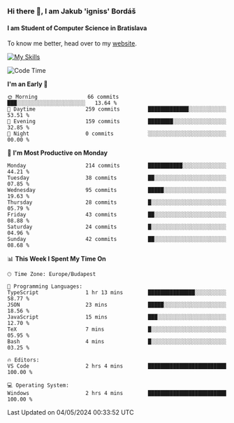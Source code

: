 ### Hi there 👋, I am Jakub 'igniss' Bordáš

#### I am Student of Computer Science in Bratislava
To know me better, head over to my [website](https://bordas.sk).

[![My Skills](https://skillicons.dev/icons?i=js,html,css,figma,svelte,java,kotlin,python,postgresql,typescript,nest,nodejs)](https://bordas.sk)


<!--START_SECTION:waka-->
![Code Time](http://img.shields.io/badge/Code%20Time-1%2C477%20hrs%2048%20mins-blue)

**I'm an Early 🐤** 

```text
🌞 Morning                66 commits          ███░░░░░░░░░░░░░░░░░░░░░░   13.64 % 
🌆 Daytime                259 commits         █████████████░░░░░░░░░░░░   53.51 % 
🌃 Evening                159 commits         ████████░░░░░░░░░░░░░░░░░   32.85 % 
🌙 Night                  0 commits           ░░░░░░░░░░░░░░░░░░░░░░░░░   00.00 % 
```
📅 **I'm Most Productive on Monday** 

```text
Monday                   214 commits         ███████████░░░░░░░░░░░░░░   44.21 % 
Tuesday                  38 commits          ██░░░░░░░░░░░░░░░░░░░░░░░   07.85 % 
Wednesday                95 commits          █████░░░░░░░░░░░░░░░░░░░░   19.63 % 
Thursday                 28 commits          █░░░░░░░░░░░░░░░░░░░░░░░░   05.79 % 
Friday                   43 commits          ██░░░░░░░░░░░░░░░░░░░░░░░   08.88 % 
Saturday                 24 commits          █░░░░░░░░░░░░░░░░░░░░░░░░   04.96 % 
Sunday                   42 commits          ██░░░░░░░░░░░░░░░░░░░░░░░   08.68 % 
```


📊 **This Week I Spent My Time On** 

```text
🕑︎ Time Zone: Europe/Budapest

💬 Programming Languages: 
TypeScript               1 hr 13 mins        ███████████████░░░░░░░░░░   58.77 % 
JSON                     23 mins             █████░░░░░░░░░░░░░░░░░░░░   18.56 % 
JavaScript               15 mins             ███░░░░░░░░░░░░░░░░░░░░░░   12.70 % 
TeX                      7 mins              █░░░░░░░░░░░░░░░░░░░░░░░░   05.95 % 
Bash                     4 mins              █░░░░░░░░░░░░░░░░░░░░░░░░   03.25 % 

🔥 Editors: 
VS Code                  2 hrs 4 mins        █████████████████████████   100.00 % 

💻 Operating System: 
Windows                  2 hrs 4 mins        █████████████████████████   100.00 % 
```


 Last Updated on 04/05/2024 00:33:52 UTC
<!--END_SECTION:waka-->
